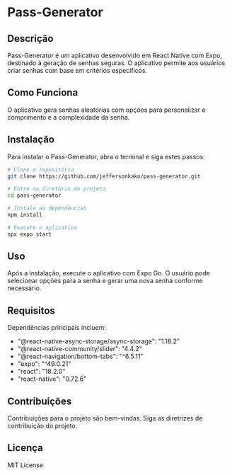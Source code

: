 # Pass-Generator

## Descrição
Pass-Generator é um aplicativo desenvolvido em React Native com Expo, destinado à geração de senhas seguras. O aplicativo permite aos usuários criar senhas com base em critérios específicos.

## Como Funciona
O aplicativo gera senhas aleatórias com opções para personalizar o comprimento e a complexidade da senha.

## Instalação

Para instalar o Pass-Generator, abra o terminal e siga estes passos:

```bash
# Clone o repositório
git clone https://github.com/jeffersonkako/pass-generator.git

# Entre no diretório do projeto
cd pass-generator

# Instale as dependências
npm install

# Execute o aplicativo
npx expo start
```

## Uso
Após a instalação, execute o aplicativo com Expo Go. O usuário pode selecionar opções para a senha e gerar uma nova senha conforme necessário.

## Requisitos
Dependências principais incluem:
- "@react-native-async-storage/async-storage": "1.18.2"
- "@react-native-community/slider": "4.4.2"
- "@react-navigation/bottom-tabs": "^6.5.11"
- "expo": "^49.0.21"
- "react": "18.2.0"
- "react-native": "0.72.6"

## Contribuições
Contribuições para o projeto são bem-vindas. Siga as diretrizes de contribuição do projeto.

## Licença
MIT License

